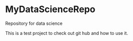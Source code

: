 # MyDataScienceRepo
Repository for data science 

This is a test project to check out git hub and how to use it.
